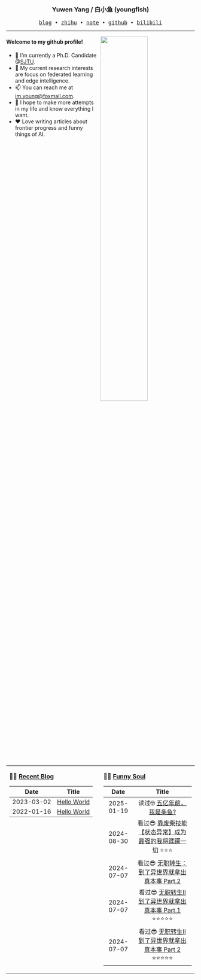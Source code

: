<h3 align="center"> Yuwen Yang / 白小鱼 (youngfish) </h3>

<p align="center">
  <samp>
    <a href="https://youngfish42.github.io/blog">blog</a> ∙
    <a href="https://www.zhihu.com/people/youngfish42">zhihu</a> ∙
    <a href="https://youngfish42.github.io/note">note</a> ∙
    <a href="https://github.com/youngfish42">github</a> ∙ 
    <a href="https://space.bilibili.com/38135278">bilibili</a>
  </samp>
</p>



---

<img align="right" src="https://github-readme-stats-gamma-ochre.vercel.app/api?username=youngfish42&show_icons=true&hide_border=true&theme=swift" width="50%">


#### Welcome to my github profile!
<!-- languages:start -->
<!-- prettier-ignore-start -->
<!-- markdownlint-disable -->

- 🔭 I’m currently a Ph.D. Candidate @[SJTU](https://www.sjtu.edu.cn/).
- 🌱 My current research interests are focus on federated learning and edge intelligence.
- 📫 You can reach me at [im.young@foxmail.com](mailto:im.young@foxmail.com).
- 🎨 I hope to make more attempts in my life and know everything I want.
- ❤️ Love writing articles about frontier progress and funny things of AI.



<!-- markdownlint-restore -->
<!-- prettier-ignore-end -->
<!-- languages:end -->

<table width="100%" align="center" padding="0" margin="0">
<tr>
<td valign="top" width="50%">

**🤹‍♀️ <a href="https://youngfish42.github.io/blog" target="_blank">Recent Blog</a>**

<!-- START_SECTION:blog -->
| Date | Title |
| :-: | :---: |
| 2023-03-02 | <a href='https://youngfish42.github.io/blog/posts/test/' target='_blank'>Hello World</a> |
| 2022-01-16 | <a href='https://youngfish42.github.io/blog/posts/hello-world/' target='_blank'>Hello World</a> |
<!-- END_SECTION:blog -->

</td>
<td valign="top" width="50%">

**🤾‍♂️ <a href="https://www.douban.com/people/187848884/" target="_blank">Funny Soul</a>**

<!-- START_SECTION:douban -->
| Date | Title |
| :-: | :---: |
| 2025-01-19 | 读过🤓 <a href='https://book.douban.com/subject/37129513/' target='_blank'>五亿年前，我是条鱼?</a>  |
| 2024-08-30 | 看过😎 <a href='http://movie.douban.com/subject/35778548/' target='_blank'>靠废柴技能【状态异常】成为最强的我将蹂躏一切</a> ⭐⭐⭐ |
| 2024-07-07 | 看过😎 <a href='http://movie.douban.com/subject/35306636/' target='_blank'>无职转生：到了异世界就拿出真本事 Part.2</a>  |
| 2024-07-07 | 看过😎 <a href='http://movie.douban.com/subject/35460731/' target='_blank'>无职转生Ⅱ 到了异世界就拿出真本事 Part.1</a> ⭐⭐⭐⭐⭐ |
| 2024-07-07 | 看过😎 <a href='http://movie.douban.com/subject/36576576/' target='_blank'>无职转生Ⅱ 到了异世界就拿出真本事 Part 2</a> ⭐⭐⭐⭐⭐ |
<!-- END_SECTION:douban -->

</td>
</tr>


</table>
